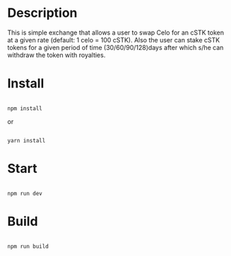 # Description
This is simple exchange that allows a user to swap Celo for an cSTK token at a given rate (default: 1 celo = 100 cSTK). Also the user can stake cSTK tokens for a given period of time (30/60/90/128)days after which s/he can withdraw the token with royalties.


# Install

```

npm install

```

or 

```

yarn install

```

# Start

```

npm run dev

```

# Build

```

npm run build

```